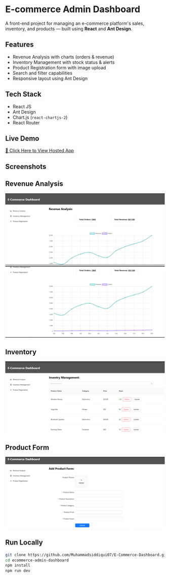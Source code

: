 # E-commerce Admin Dashboard

A front-end project for managing an e-commerce platform's sales, inventory, and products — built using **React** and **Ant Design**.

## Features

- Revenue Analysis with charts (orders & revenue)
- Inventory Management with stock status & alerts
- Product Registration form with image upload
- Search and filter capabilities
- Responsive layout using Ant Design

## Tech Stack

- React JS
- Ant Design
- Chart.js (`react-chartjs-2`)
- React Router

## Live Demo

[🔗 Click Here to View Hosted App](https://your-vercel-or-netlify-link.com)

## Screenshots

## Revenue Analysis
![Revenue Page](./screenshots/revenue1.png)
![Revenue Page](./screenshots/revenue2.png)

## Inventory
![Inventory Page](./screenshots/inventry.png)

## Product Form
![Product Form](./screenshots/product.png)

## Run Locally

```bash
git clone https://github.com/Muhammadsiddiqui07/E-Commerce-Dashboard.git
cd ecommerce-admin-dashboard
npm install
npm run dev
